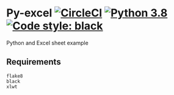 # Py-excel [![CircleCI](https://circleci.com/gh/srishtisingh34/Py-excel.svg?style=svg&circle-token=df92f542ab4b03d67796af6be2cd8c79fe28952d)](https://circleci.com/gh/srishtisingh34/Py-excel) [![Python 3.8](https://img.shields.io/badge/python-3.8-blue.svg)](https://www.python.org/downloads/release/python-380) [![Code style: black](https://img.shields.io/badge/code%20style-black-000000.svg)](https://github.com/psf/black)

Python and Excel sheet example 

## Requirements
```
flake8
black 
xlwt
```
